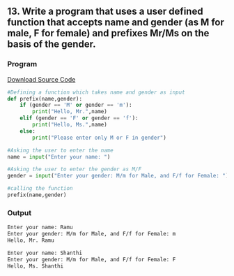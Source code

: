## 13. Write a program that uses a user defined function that accepts name and gender (as M for male, F for female) and prefixes Mr/Ms on the basis of the gender.

<!-- ### Flowchart
![Image](./p13.png) -->

### Program
[Download Source Code](./p13.py ':ignore')
```python
#Defining a function which takes name and gender as input
def prefix(name,gender):
    if (gender == 'M' or gender == 'm'):
        print("Hello, Mr.",name)
    elif (gender == 'F' or gender == 'f'):
        print("Hello, Ms.",name)
    else:
        print("Please enter only M or F in gender")

#Asking the user to enter the name
name = input("Enter your name: ")

#Asking the user to enter the gender as M/F
gender = input("Enter your gender: M/m for Male, and F/f for Female: ")

#calling the function
prefix(name,gender)
```

### Output

```bash
Enter your name: Ramu
Enter your gender: M/m for Male, and F/f for Female: m
Hello, Mr. Ramu
```

```bash
Enter your name: Shanthi
Enter your gender: M/m for Male, and F/f for Female: F
Hello, Ms. Shanthi
```